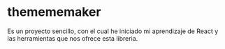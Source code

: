 # themememaker
Es un proyecto sencillo, con el cual he iniciado mi aprendizaje de React y las herramientas que nos ofrece esta libreria.
